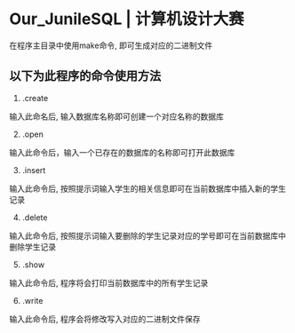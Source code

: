 # Our_JunileSQL | 计算机设计大赛

在程序主目录中使用make命令, 即可生成对应的二进制文件

## 以下为此程序的命令使用方法
1. .create 

输入此命名后, 输入数据库名称即可创建一个对应名称的数据库

2. .open 

输入此命令后，输入一个已存在的数据库的名称即可打开此数据库

3. .insert 

输入此命令后, 按照提示词输入学生的相关信息即可在当前数据库中插入新的学生记录

4. .delete 

输入此命令后, 按照提示词输入要删除的学生记录对应的学号即可在当前数据库中删除学生记录

5. .show 

输入此命令后, 程序将会打印当前数据库中的所有学生记录

6. .write 

输入此命令后, 程序会将修改写入对应的二进制文件保存
